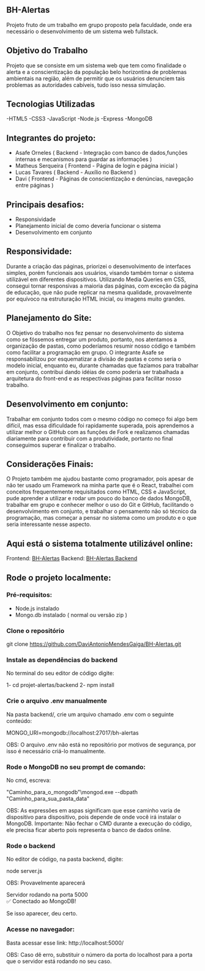 ## BH-Alertas

Projeto fruto de um trabalho em grupo proposto pela faculdade, onde era necessário o desenvolvimento de um sistema web fullstack.

## Objetivo do Trabalho

Projeto que se consiste em um sistema web que tem como finalidade o alerta e a conscientização da população belo horizontina de problemas ambientais na região, além de permitir
que os usuários denunciem tais problemas as autoridades cabíveis, tudo isso nessa simulação.

## Tecnologias Utilizadas

-HTML5 
-CSS3 
-JavaScript
-Node.js
-Express
-MongoDB

## Integrantes do projeto:
- Asafe Orneles ( Backend - Integração com banco de dados,funções internas e mecanismos para guardar as informações )
- Matheus Serqueira ( Frontend - Página de login e página inicial ) 
- Lucas Tavares ( Backend - Auxílio no Backend )
- Davi ( Frontend - Páginas de conscientização e denúncias, navegação entre páginas )  

## Principais desafios:

- Responsividade 
- Planejamento inicial de como deveria funcionar o sistema
- Desenvolvimento em conjunto

## Responsividade:

Durante a criação das páginas, priorizei o desenvolvimento de interfaces simples, porém funcionais aos usuários, visando também tornar o sistema utilizável em diferentes dispositivos.
Utilizando Media Queries em CSS, consegui tornar responsivas a maioria das páginas,  com exceção da página de educação, que não pude replicar
na mesma qualidade, provavelmente por equívoco na estruturação HTML inicial, ou imagens muito grandes.

## Planejamento do Site:

O Objetivo do trabalho nos fez pensar no desenvolvimento do sistema como se fóssemos entregar um produto, portanto, nos atentamos a organização
de pastas, como poderíamos resumir nosso código e também como facilitar a programação em grupo. O integrante Asafe se responsabilizou por
esquematizar a divisão de pastas e como seria o modelo inicial, enquanto eu, durante chamadas que fazíamos para trabalhar em conjunto, contribui
dando idéias de como poderia ser trabalhada a arquitetura do front-end e as respectivas páginas para facilitar nosso trabalho.

## Desenvolvimento em conjunto:

Trabalhar em conjunto todos com o mesmo código no começo foi algo bem difícil, mas essa dificuldade foi rapidamente superada, pois aprendemos
a utilizar melhor o GitHub com as funções de Fork e realizamos chamadas diariamente para contribuir com a produtividade, portanto no final
conseguimos superar e finalizar o trabalho.

## Considerações Finais:

O Projeto também me ajudou bastante como programador, pois apesar de não ter usado um Framework na minha parte que é o React, trabalhei
com conceitos frequentemente requisitados como HTML, CSS e JavaScript, pude aprender a utilizar e rodar um pouco do banco de dados MongoDB,
trabalhar em grupo e conhecer melhor o uso do Git e GitHub, facilitando o desenvolvimento em conjunto, e trabalhar o pensamento não só
técnico da programação, mas começar a pensar no sistema como um produto e o que seria interessante nesse aspecto. 

## Aqui está o sistema totalmente utilizável online:

Frontend: [BH-Alertas](https://bh-alertas-oyvn.vercel.app/)
Backend: [BH-Alertas Backend](https://bh-alertas-backend.onrender.com)

## Rode o projeto localmente:

### Pré-requisitos:

- Node.js instalado
- Mongo.db instalado ( normal ou versão zip )

### Clone o repositório
git clone https://github.com/DaviAntonioMendesGaiga/BH-Alertas.git

### Instale as dependências do backend

No terminal do seu editor de código digite:

1- cd projet-alertas/backend
2- npm install

### Crie o arquivo .env manualmente 

Na pasta backend/, crie um arquivo chamado .env com o seguinte conteúdo:

MONGO_URI=mongodb://localhost:27017/bh-alertas

OBS: O arquivo .env não está no repositório por motivos de segurança, por isso é necessário criá-lo manualmente.

### Rode o MongoDB no seu prompt de comando:

No cmd, escreva:

"Caminho_para_o_mongodb"\mongod.exe --dbpath "Caminho_para_sua_pasta_data"

OBS: As expressões em aspas significam que esse caminho varia de dispositivo para dispositivo, pois depende de onde você irá instalar o MongoDB.
Importante: Não fechar o CMD durante a execução do código, ele precisa ficar aberto pois representa o banco de dados online.

### Rode o backend 

No editor de código, na pasta backend, digite:

node server.js

OBS: Provavelmente aparecerá

Servidor rodando na porta 5000  
✅ Conectado ao MongoDB!

Se isso aparecer, deu certo.

### Acesse no navegador:

Basta acessar esse link: http://localhost:5000/

OBS: Caso dê erro, substituir o número da porta do localhost para a porta que o servidor está rodando no seu caso.



